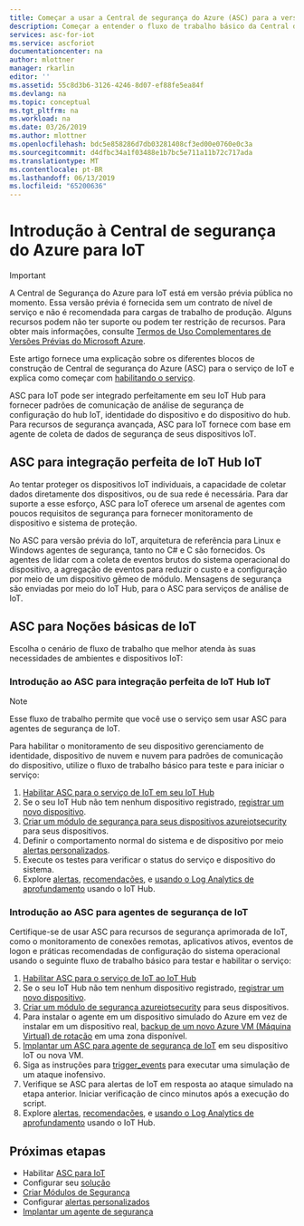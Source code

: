 ```yaml
---
title: Começar a usar a Central de segurança do Azure (ASC) para a versão prévia do IoT | Microsoft Docs
description: Começar a entender o fluxo de trabalho básico da Central de segurança do Azure para recursos de IoT e o serviço.
services: asc-for-iot
ms.service: ascforiot
documentationcenter: na
author: mlottner
manager: rkarlin
editor: ''
ms.assetid: 55c8d3b6-3126-4246-8d07-ef88fe5ea84f
ms.devlang: na
ms.topic: conceptual
ms.tgt_pltfrm: na
ms.workload: na
ms.date: 03/26/2019
ms.author: mlottner
ms.openlocfilehash: bdc5e858286d7db03281408cf3ed00e0760e0c3a
ms.sourcegitcommit: d4dfbc34a1f03488e1b7bc5e711a11b72c717ada
ms.translationtype: MT
ms.contentlocale: pt-BR
ms.lasthandoff: 06/13/2019
ms.locfileid: "65200636"
---
```

# <a name="get-started-with-azure-security-center-for-iot"></a>Introdução à Central de segurança do Azure para IoT 

> [!IMPORTANT]
> A Central de Segurança do Azure para IoT está em versão prévia pública no momento.
> Essa versão prévia é fornecida sem um contrato de nível de serviço e não é recomendada para cargas de trabalho de produção. Alguns recursos podem não ter suporte ou podem ter restrição de recursos. Para obter mais informações, consulte [Termos de Uso Complementares de Versões Prévias do Microsoft Azure](https://azure.microsoft.com/support/legal/preview-supplemental-terms/).

Este artigo fornece uma explicação sobre os diferentes blocos de construção de Central de segurança do Azure (ASC) para o serviço de IoT e explica como começar com [habilitando o serviço](quickstart-onboard-iot-hub.md). 

ASC para IoT pode ser integrado perfeitamente em seu IoT Hub para fornecer padrões de comunicação de análise de segurança de configuração do hub IoT, identidade do dispositivo e do dispositivo do hub.
Para recursos de segurança avançada, ASC para IoT fornece com base em agente de coleta de dados de segurança de seus dispositivos IoT.

## <a name="asc-for-iot-seamless-iot-hub-integration"></a>ASC para integração perfeita de IoT Hub IoT

Ao tentar proteger os dispositivos IoT individuais, a capacidade de coletar dados diretamente dos dispositivos, ou de sua rede é necessária. Para dar suporte a esse esforço, ASC para IoT oferece um arsenal de agentes com poucos requisitos de segurança para fornecer monitoramento de dispositivo e sistema de proteção.

No ASC para versão prévia do IoT, arquitetura de referência para Linux e Windows agentes de segurança, tanto no C# e C são fornecidos.
Os agentes de lidar com a coleta de eventos brutos do sistema operacional do dispositivo, a agregação de eventos para reduzir o custo e a configuração por meio de um dispositivo gêmeo de módulo.
Mensagens de segurança são enviadas por meio do IoT Hub, para o ASC para serviços de análise de IoT.

## <a name="asc-for-iot-basics"></a>ASC para Noções básicas de IoT

Escolha o cenário de fluxo de trabalho que melhor atenda às suas necessidades de ambientes e dispositivos IoT:

### <a name="get-started-with-asc-for-iot-seamless-iot-hub-integration"></a>Introdução ao ASC para integração perfeita de IoT Hub IoT 

>[!Note]
>Esse fluxo de trabalho permite que você use o serviço sem usar ASC para agentes de segurança de IoT. 

Para habilitar o monitoramento de seu dispositivo gerenciamento de identidade, dispositivo de nuvem e nuvem para padrões de comunicação do dispositivo, utilize o fluxo de trabalho básico para teste e para iniciar o serviço: 

1. [Habilitar ASC para o serviço de IoT em seu IoT Hub](quickstart-onboard-iot-hub.md)
1. Se o seu IoT Hub não tem nenhum dispositivo registrado, [registrar um novo dispositivo](https://docs.microsoft.com/azure/iot-accelerators/quickstart-device-simulation-deploy).
1. [Criar um módulo de segurança para seus dispositivos azureiotsecurity](quickstart-create-security-twin.md) para seus dispositivos. 
1. Definir o comportamento normal do sistema e de dispositivo por meio [alertas personalizados](quickstart-create-custom-alerts.md). 
1. Execute os testes para verificar o status do serviço e dispositivo do sistema. 
1. Explore [alertas](concept-security-alerts.md), [recomendações](concept-recommendations.md), e [usando o Log Analytics de aprofundamento](how-to-security-data-access.md) usando o IoT Hub. 


### <a name="get-started-with-asc-for-iot-security-agents"></a>Introdução ao ASC para agentes de segurança de IoT

Certifique-se de usar ASC para recursos de segurança aprimorada de IoT, como o monitoramento de conexões remotas, aplicativos ativos, eventos de logon e práticas recomendadas de configuração do sistema operacional usando o seguinte fluxo de trabalho básico para testar e habilitar o serviço: 

1. [Habilitar ASC para o serviço de IoT ao IoT Hub](quickstart-onboard-iot-hub.md)
1. Se o seu IoT Hub não tem nenhum dispositivo registrado, [registrar um novo dispositivo](https://docs.microsoft.com/azure/iot-accelerators/quickstart-device-simulation-deploy).
1. [Criar um módulo de segurança azureiotsecurity](quickstart-create-security-twin.md) para seus dispositivos.
1. Para instalar o agente em um dispositivo simulado do Azure em vez de instalar em um dispositivo real, [backup de um novo Azure VM (Máquina Virtual) de rotação](https://docs.microsoft.com/azure/virtual-machines/linux/quick-create-portal) em uma zona disponível. 
1. [Implantar um ASC para agente de segurança de IoT](how-to-deploy-linux-cs.md) em seu dispositivo IoT ou nova VM.
1. Siga as instruções para [trigger_events](https://aka.ms/iot-security-github-trigger-events) para executar uma simulação de um ataque inofensivo.
1. Verifique se ASC para alertas de IoT em resposta ao ataque simulado na etapa anterior. Iniciar verificação de cinco minutos após a execução do script.
1. Explore [alertas](concept-security-alerts.md), [recomendações](concept-recommendations.md), e [usando o Log Analytics de aprofundamento](how-to-security-data-access.md) usando o IoT Hub. 

## <a name="next-steps"></a>Próximas etapas

- Habilitar [ASC para IoT](quickstart-onboard-iot-hub.md)
- Configurar seu [solução](quickstart-configure-your-solution.md)
- [Criar Módulos de Segurança](quickstart-create-security-twin.md)
- Configurar [alertas personalizados](quickstart-create-custom-alerts.md)
- [Implantar um agente de segurança](how-to-deploy-agent.md)
